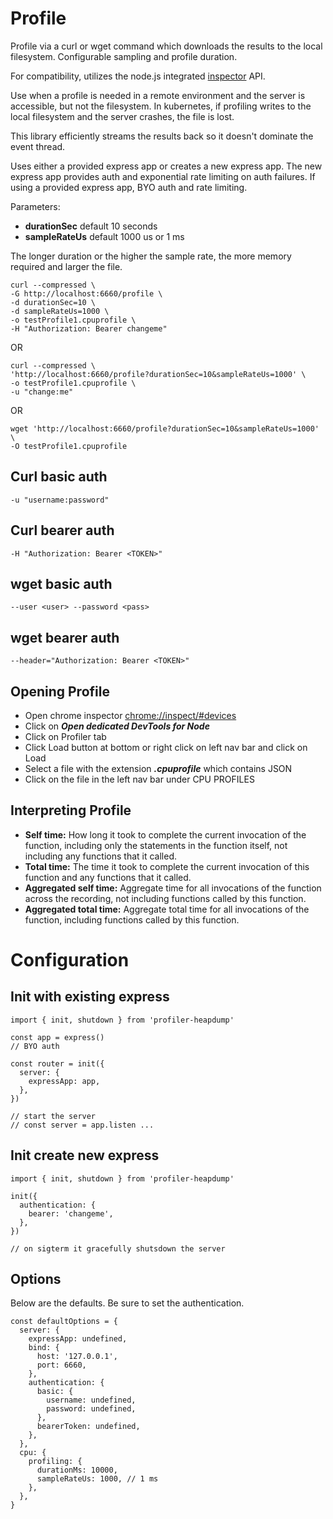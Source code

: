 # Profile

Profile via a curl or wget command which downloads the results to the local filesystem.
Configurable sampling and profile duration.

For compatibility, utilizes the node.js integrated [inspector](https://nodejs.org/api/inspector.html) API.

Use when a profile is needed in a remote environment and the server is accessible, 
but not the filesystem. In kubernetes, if profiling writes to the local filesystem
and the server crashes, the file is lost.

This library efficiently streams the results back so it doesn't dominate the
event thread.

Uses either a provided express app or creates a new express app.
The new express app provides auth and exponential rate limiting on auth failures.
If using a provided express app, BYO auth and rate limiting.

Parameters:

- **durationSec** default 10 seconds
- **sampleRateUs** default 1000 us or 1 ms

The longer duration or the higher the sample rate, the more memory required and larger the file.

```shell
curl --compressed \
-G http://localhost:6660/profile \
-d durationSec=10 \
-d sampleRateUs=1000 \
-o testProfile1.cpuprofile \
-H "Authorization: Bearer changeme"
```
OR
```shell
curl --compressed \
'http://localhost:6660/profile?durationSec=10&sampleRateUs=1000' \
-o testProfile1.cpuprofile \
-u "change:me"
```
OR
```shell
wget 'http://localhost:6660/profile?durationSec=10&sampleRateUs=1000' \
-O testProfile1.cpuprofile
```

## Curl basic auth
```shell
-u "username:password"
```

## Curl bearer auth
```shell
-H "Authorization: Bearer <TOKEN>"
```

## wget basic auth
```shell
--user <user> --password <pass>
```

## wget bearer auth
```shell
--header="Authorization: Bearer <TOKEN>"
```

## Opening Profile

- Open chrome inspector [chrome://inspect/#devices](chrome://inspect/#devices)
- Click on **_Open dedicated DevTools for Node_**
- Click on Profiler tab
- Click Load button at bottom or right click on left nav bar and click on Load
- Select a file with the extension **_.cpuprofile_** which contains JSON
- Click on the file in the left nav bar under CPU PROFILES

## Interpreting Profile
- **Self time:** How long it took to complete the current invocation of the function, including only the statements in the function itself, not including any functions that it called.
- **Total time:** The time it took to complete the current invocation of this function and any functions that it called.
- **Aggregated self time:** Aggregate time for all invocations of the function across the recording, not including functions called by this function.
- **Aggregated total time:** Aggregate total time for all invocations of the function, including functions called by this function.

# Configuration

## Init with existing express

```
import { init, shutdown } from 'profiler-heapdump'

const app = express()
// BYO auth

const router = init({
  server: {
    expressApp: app,
  },
})

// start the server
// const server = app.listen ...
```

## Init create new express

```
import { init, shutdown } from 'profiler-heapdump'

init({
  authentication: {
    bearer: 'changeme',
  },
})

// on sigterm it gracefully shutsdown the server
```

## Options

Below are the defaults.
Be sure to set the authentication.

```
const defaultOptions = {
  server: {
    expressApp: undefined,
    bind: {
      host: '127.0.0.1',
      port: 6660,
    },
    authentication: {
      basic: {
        username: undefined,
        password: undefined,
      },
      bearerToken: undefined,
    },
  },
  cpu: {
    profiling: {
      durationMs: 10000,
      sampleRateUs: 1000, // 1 ms
    },
  },
}
```
